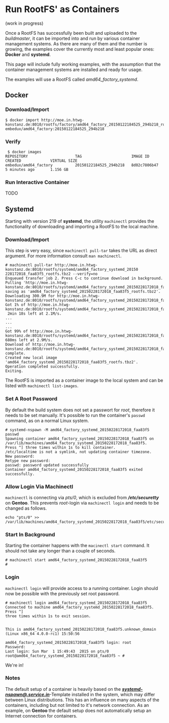 # Run RootFS' as Containers
(work in progress)

Once a RootFS has successfully been built and uploaded to the *buildmaster*, it
can be imported into and run by various container management systems. As there are many of
them and the number is growing, the examples cover the currently
most and least popular ones: **Docker** and **systemd**.

This page will include fully working examples, with the assumption that the
container management systems are installed and ready for usage.

The examples will use a RootFS called *amd64_factory_systemd*.

## Docker

### Download/Import
```
$ docker import http://moe.in.htwg-konstanz.de:8010/rootfs/factory/amd64_factory_20150122184525_294b218_rootfs.tbz2 embedux/amd64_factory:20150122184525_294b218
```

### Verify
```
 $ docker images
REPOSITORY                     TAG                      IMAGE ID            CREATED             VIRTUAL SIZE
embedux/amd64_factory          20150122184525_294b218   8d02c7806b47        5 minutes ago       1.156 GB
```

### Run Interactive Container
TODO


## Systemd
Starting with version 219 of **systemd**, the utility `machinectl` provides the
functionality of downloading and importing a RootFS to the local machine.

### Download/Import
This step is very easy, since `machinectl pull-tar` takes the URL as direct argument. For more information consult `man machinectl`.

```
# machinectl pull-tar http://moe.in.htwg-konstanz.de:8010/rootfs/systemd/amd64_factory_systemd_20150 228172018_faa83f5_rootfs.tbz2 --verify=no
Enqueued transfer job 2. Press C-c to continue download in background.
Pulling 'http://moe.in.htwg-konstanz.de:8010/rootfs/systemd/amd64_factory_systemd_20150228172018_faa83f5_rootfs.tbz2', saving as 'amd64_factory_systemd_20150228172018_faa83f5_rootfs.tbz2'.
Downloading 300.9M for http://moe.in.htwg-konstanz.de:8010/rootfs/systemd/amd64_factory_systemd_20150228172018_faa83f5_rootfs.tbz2.
Got 1% of http://moe.in.htwg-konstanz.de:8010/rootfs/systemd/amd64_factory_systemd_20150228172018_faa83f5_rootfs.tbz2.
 2min 18s left at 2.1M/s.
...
...
...
Got 99% of http://moe.in.htwg-konstanz.de:8010/rootfs/systemd/amd64_factory_systemd_20150228172018_faa83f5_rootfs.tbz2. 680ms left at 2.9M/s.
Download of http://moe.in.htwg-konstanz.de:8010/rootfs/systemd/amd64_factory_systemd_20150228172018_faa83f5_rootfs.tbz2 complete.
Created new local image 'amd64_factory_systemd_20150228172018_faa83f5_rootfs.tbz2'.
Operation completed successfully.
Exiting.
```
The RootFS is imported as a container image to the local system and can be listed with
`machinectl list-images`.


### Set A Root Password
By default the build system does not set a passwort for *root*, therefore it
needs to be set manually. It's possible to run the container's `passwd` command,
as on a normal Linux system.

```
# systemd-nspawn -M amd64_factory_systemd_20150228172018_faa83f5 passwd
Spawning container amd64_factory_systemd_20150228172018_faa83f5 on /var/lib/machines/amd64_factory_systemd_20150228172018_faa83f5.
Press ^] three times within 1s to kill container.
/etc/localtime is not a symlink, not updating container timezone.
New password: 
Retype new password: 
passwd: password updated successfully
Container amd64_factory_systemd_20150228172018_faa83f5 exited successfully.

```

### Allow Login Via Machinectl
`machinectl` is connecting via *pts/0*, which is excluded from
***/etc/securetty*** on **Gentoo**. This prevents *root*-login via `machinectl login`
and needs to be changed as follows.

```
echo "pts/0" >> /var/lib/machines/amd64_factory_systemd_20150228172018_faa83f5/etc/securetty
```

### Start In Background

Starting the container happens with the `macinectl start` command. It should not
take any longer than a couple of seconds.

```
# machinectl start amd64_factory_systemd_20150228172018_faa83f5
#
```

### Login
`machinectl login` will provide access to a running container. Login should now
be possible with the previously set root password.

```
# machinectl login amd64_factory_systemd_20150228172018_faa83f5                                 
Connected to machine amd64_factory_systemd_20150228172018_faa83f5. Press ^]
three times within 1s to exit session.


This is amd64_factory_systemd_20150228172018_faa83f5.unknown_domain (Linux x86_64 4.0.0-rc1) 15:50:56

amd64_factory_systemd_20150228172018_faa83f5 login: root
Password:
Last login: Sun Mar  1 15:49:43  2015 on pts/0
root@amd64_factory_systemd_20150228172018_faa83f5 ~ # 
```
We're in!

### Notes
The default setup of a container is heavily based on the
***[systemd-nspawn@.service.in](https://github.com/systemd/systemd/blob/master/units/systemd-nspawn@.service)***-Template
installed in the system, which may differ between Linux distributions. This has
an influence on many aspects of the containers, including but not limited to
it's network connection. As an example, on **Gentoo** the default setup does not
automatically setup an Internet connection for containers.

